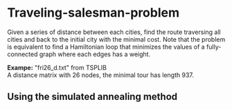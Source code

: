# Traveling-salesman-problem

Given a series of distance between each cities, find the route traversing all cities and back to the initial city with the minimal cost. Note that the problem is equivalent to find a Hamiltonian loop that minimizes the values of a fully-connected graph where each edges has a weight.

**Exampe:** "fri26_d.txt" from TSPLIB \
A distance matrix with 26 nodes, the minimal tour has length 937.

## Using the simulated annealing method
